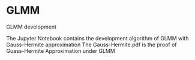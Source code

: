 # GLMM
GLMM development

The Jupyter Notebook contains the development algorithm of GLMM with Gauss-Hermite approximation
The Gauss-Hermite.pdf is the proof of Guass-Hermite Approximation under GLMM
